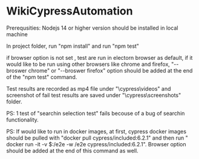 # WikiCypressAutomation

Prerequsities: Nodejs 14 or higher version should be installed in local machine

In project folder, run "npm install" and run "npm test"

if browser option is not set , test are run in electorn browser as default, if it would like to be run using other browsers like chrome and firefox, "--broswer chrome" or "--broswer firefox" option should be added at the end of the "npm test" command.

Test results are recorded as mp4 file under "\cypress\videos\" and screenshot of fail test results are saved under "\cypress\screenshots" folder.

PS: 1 test of "searchin selection test" fails becouse of a bug of searchin functionality.

PS: If would like to run in docker images, at first, cypress docker images should be pulled with "docker pull cypress/included:6.2.1" and then run " docker run -it -v $:/e2e -w /e2e cypress/included:6.2.1". Browser option should be added at the end of this command as well.
